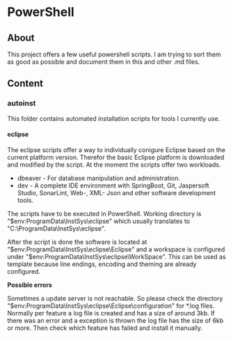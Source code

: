 # PowerShell

## About

This project offers a few useful powershell scripts. I am trying to sort them as good as possible and document them in this and other .md files.

## Content

### autoinst

This folder contains automated installation scripts for tools I currently use.

#### eclipse

The eclipse scripts offer a way to individually conigure Eclipse based on the current platform version. Therefor the basic Eclipse platform is downloaded and modified by the script. At the moment the scripts offer two workloads.

* dbeaver - For database manipulation and administration.
* dev - A complete IDE environment with SpringBoot, Git, Jaspersoft Studio, SonarLint, Web-, XML- Json and other software development tools.

The scripts have to be executed in PowerShell. Working directory is "$env:ProgramData\InstSys\eclipse" which usually translates to "C:\ProgramData\InstSys\eclipse".

After the script is done the software is located at "$env:ProgramData\InstSys\eclipse\Eclipse" and a workspace is configured under "$env:ProgramData\InstSys\eclipse\WorkSpace". This can be used as template because line endings, encoding and theming are already configured.

**Possible errors**

Sometimes a update server is not reachable. So please check the directory "$env:ProgramData\InstSys\eclipse\Eclipse\configuration" for *.log files. Normally per feature a log file is created and has a size of around 3kb. If there was an error and a exception is thrown the log file has the size of 6kb or more. Then check which feature has failed and install it manually.